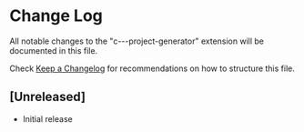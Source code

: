 # Change Log

All notable changes to the "c---project-generator" extension will be documented in this file.

Check [Keep a Changelog](http://keepachangelog.com/) for recommendations on how to structure this file.

## [Unreleased]

- Initial release